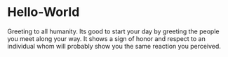 # Hello-World
Greeting to all humanity.
Its good to start your day by greeting the people you meet along your way. It shows a sign of honor and respect to an individual whom will probably show you the same reaction you perceived.
